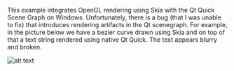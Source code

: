 This example integrates OpenGL rendering using Skia with the Qt Quick Scene Graph on Windows. Unfortunately, there is a bug (that I was unable to fix) that introduces rendering artifacts in the Qt scenegraph.
For example, in the picture below we have a bezier curve drawn using Skia and on top of that a text string rendered using native Qt Quick. The text appears blurry and broken.

![alt text](https://imgur.com/a/jFYtFKq)
